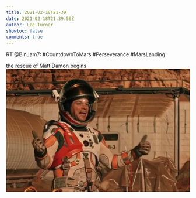 ```yaml
---
title: 2021-02-18T21-39
date: 2021-02-18T21:39:56Z
author: Lee Turner
showtoc: false
comments: true
---
```


RT @BinJam7: #CountdownToMars #Perseverance 
#MarsLanding 

the rescue of Matt Damon begins ![](/img/x//1362517228948779012-EuibQB7WYAENCKd.jpg)


